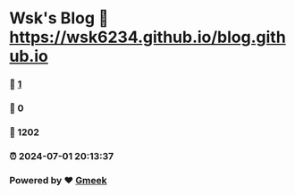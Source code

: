 # Wsk's Blog :link: https://wsk6234.github.io/blog.github.io 
### :page_facing_up: [1](https://wsk6234.github.io/blog.github.io/tag.html) 
### :speech_balloon: 0 
### :hibiscus: 1202 
### :alarm_clock: 2024-07-01 20:13:37 
### Powered by :heart: [Gmeek](https://github.com/Meekdai/Gmeek)
